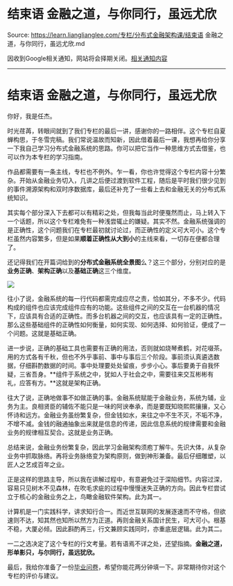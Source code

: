 # 结束语 金融之道，与你同行，虽远尤欣 

Source: https://learn.lianglianglee.com/专栏/分布式金融架构课/结束语 金融之道，与你同行，虽远尤欣.md

因收到Google相关通知，网站将会择期关闭。[相关通知内容](https://lumendatabase.org/notices/44265620)

---

# 结束语 金融之道，与你同行，虽远尤欣

你好，我是任杰。

时光荏苒，转眼间就到了我们专栏的最后一讲，感谢你的一路相伴。这个专栏自夏蝉构思，于冬雪完稿。我们常说温故而知新，因此借着最后一课，我想再给你分享一下我自己学习分布式金融系统的思路。你可以把它当作一种思维方式去借鉴，也可以作为本专栏的学习指南。

作品都需要有一条主线，专栏也不例外。乍一看，你也许觉得这个专栏内容十分繁杂。开始从金融业务切入，几讲之后便过渡到软件工程，随后是平时我们很少见到的事件溯源架构和双时序数据库，最后还补充了一些看上去和金融无关的分布式系统知识。

其实每个部分深入下去都可以有精彩之处，但我每当此时便戛然而止，马上转入下一个话题，所以这个专栏难免有一种浅尝辄止的嫌疑。其实不然。金融系统强调的是正确性，这个问题我们在专栏最初就讨论过，而正确性的定义可大可小。这个专栏虽然内容繁多，但是如果**顺着正确性从大到小**的主线来看，一切存在便都合理了。

还记得我们在开篇词给到的**分布式金融系统全景图**么？这三个部分，分别对应的是**业务正确**、**架构正确**以及**基础正确**这三个维度。

![](assets/aa24f5b9be7b435188744f69e88100ba.jpg)

往小了说，金融系统的每一行代码都需完成应尽之责，恰如其分，不多不少。代码构成的组件也应该完成组件应有的功能。这些组件之间的交互在一台机器的情况下，应该具有合适的正确性。而多台机器之间的交互，也应该具有一定的正确性。那么这些基础组件的正确性如何衡量，如何实现、如何选择、如何验证，便成了一个问题。这就是基础正确。

进一步说，正确的基础工具也需要有正确的用法，否则就如烧琴煮鹤，对花啜茶。用的方式各有千秋，但也不外乎事前、事中与事后三个阶段。事前须认真遴选数据，仔细斟酌数据的时间。事中处理要处处留痕，步步小心。事后要勇于自我怀疑，三省吾身。**组件于系统之中，犹如人于社会之中，需要往来交互彬彬有礼，应答有方。**这就是架构正确。

往大了说，正确地做事不如做正确的事。金融系统赋能于金融业务，系统为辅，业务为主。良相贤臣的辅佐不能只是一味的阿谀奉承，而是要既知晓熙熙攘攘，又心怀诗和远方。金融业务虽纷繁复杂，但金钱如水，来往之中不生不灭，不垢不净，不增不减。金钱的融通抽象出来就是信息的传递，因此信息系统的规律需要和金融业务的规律相互契合。这就是业务正确。

总结来说，金融业务纷繁复杂，因此学习金融架构须庖丁解牛。先识大体，从复杂业务中抓取脉络。再将业务脉络变为架构原则，做到神形兼备。最后仔细雕塑，以匠人之艺成百年之业。

正是这样的思路主导，所以我在讲解过程中，有意避免过于深陷细节。内容过深，容易只见树木不见森林，在吹毛求疵的过程中慢慢迷失正确的方向。因此专栏尝试立于核心的金融业务之上，鸟瞰金融软件架构。此为其一。

计算机是一门实践科学，讲求知行合一。而近世互联网的发展逐速而不守格，但欲速则不达，知其然也知所以然方为正道。再则金融关系国计民生，可大可小。根基不稳，大厦必倾。因此斟酌再三，行文兼顾实践同时，亦重底层逻辑。此为其二。

一二之选决定了这个专栏的行文考量。若有语焉不详之处，还望指摘。**金融之道，形单影只，与尔同行，虽远犹欣。**

最后，我给你准备了一份[毕业问卷](https://jinshuju.net/f/Zoh1Mo)，希望你能花两分钟填一下。非常期待你对这个专栏的评价与建议。